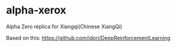 # alpha-xerox
Alpha Zero replica for Xiangqi(Chinese XiangQi)

Based on this: https://github.com/jdori/DeepReinforcementLearning
